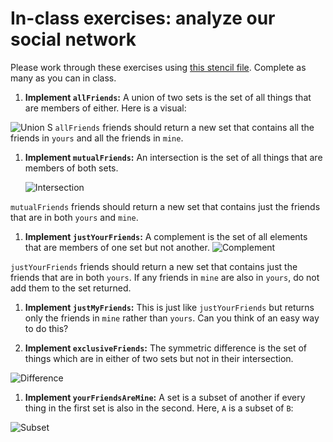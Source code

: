 # In-class exercises: analyze our social network

Please work through these exercises using [this stencil file](exercise/SocialNetwork.java). Complete as many as you can in class.

1. **Implement `allFriends`:** A union of two sets is the set of all things that are members of either. Here is a visual:

  ![Union](http://upload.wikimedia.org/wikipedia/commons/3/30/Venn0111.svg)
S
  `allFriends` friends should return a new set that contains all the friends in `yours` and all the friends in `mine`.

1. **Implement `mutualFriends`:** An intersection is the set of all things that are members of both sets.

    ![Intersection](http://upload.wikimedia.org/wikipedia/commons/9/99/Venn0001.svg)

  `mutualFriends` friends should return a new set that contains just the friends that are in both `yours` and `mine`.

1. **Implement `justYourFriends`:** A complement is the set of all elements that are members of one set but not another.
![Complement](http://upload.wikimedia.org/wikipedia/commons/e/e6/Venn0100.svg)

 `justYourFriends` friends should return a new set that contains just the friends that are in both `yours`. If any friends in `mine` are also in `yours`, do not add them to the set returned.

1. **Implement `justMyFriends`:** This is just like `justYourFriends` but returns only the friends in `mine` rather than `yours`. Can you think of an easy way to do this?

1. **Implement `exclusiveFriends`:** The symmetric difference is the set of things which are in either of two sets but not in their intersection.

 ![Difference](http://upload.wikimedia.org/wikipedia/commons/4/46/Venn0110.svg)

1. **Implement `yourFriendsAreMine`:** A set is a subset of another if every thing in the first set is also in the second. Here, `A` is a subset of `B`:

 ![Subset](http://upload.wikimedia.org/wikipedia/commons/b/b0/Venn_A_subset_B.svg)
